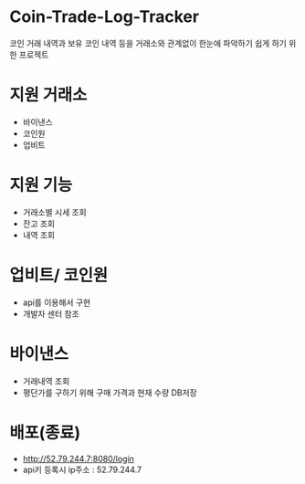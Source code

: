 # Coin-Trade-Log-Tracker
코인 거래 내역과 보유 코인 내역 등을 거래소와 관계없이 한눈에 파악하기 쉽게 하기 위한 프로젝트

# 지원 거래소
- 바이낸스
- 코인원
- 업비트

# 지원 기능
- 거래소별 시세 조회
- 잔고 조회
- 내역 조회

# 업비트/ 코인원
- api를 이용해서 구현
- 개발자 센터 참조

# 바이낸스
- 거래내역 조회
- 평단가를 구하기 위해 구매 가격과 현재 수량 DB저장

# 배포(종료)
- http://52.79.244.7:8080/login 
- api키 등록시 ip주소 : 52.79.244.7
